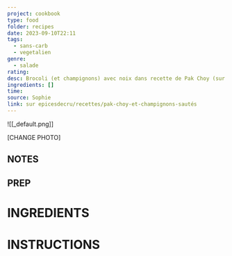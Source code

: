 ```yaml
---
project: cookbook
type: food
folder: recipes
date: 2023-09-10T22:11
tags:
  - sans-carb
  - vegetalien
genre:
  - salade
rating: 
desc: Brocoli (et champignons) avec noix dans recette de Pak Choy (sur epicesdecru/recettes/pak-choy-et-champignons-sautés
ingredients: []
time: 
source: Sophie
link: sur epicesdecru/recettes/pak-choy-et-champignons-sautés
---
```


![[_default.png]]

[CHANGE PHOTO]


## NOTES




## PREP


# INGREDIENTS


# INSTRUCTIONS




